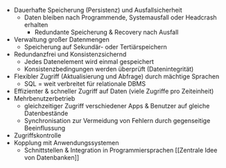 - Dauerhafte Speicherung (Persistenz) und Ausfallsicherheit
	- Daten bleiben nach Programmende, Systemausfall oder Headcrash erhalten
		- Redundante Speicherung & Recovery nach Ausfall
- Verwaltung großer Datenmengen
	- Speicherung auf Sekundär- oder Tertiärspeichern
- Redundanzfrei und Konsistenzsichernd
	- Jedes Datenelement wird einmal gespeichert
	- Konsistenzbedingungen werden überprüft (Datenintegrität)
- Flexibler Zugriff (Aktualisierung und Abfrage) durch mächtige Sprachen
	- SQL = weit verbreitet für relationale DBMS
- Effizienter & schneller Zugriff auf Daten (viele Zugriffe pro Zeiteinheit)
- Mehrbenutzerbetrieb
	- gleichzeitiger Zugriff verschiedener Apps & Benutzer auf gleiche Datenbestände
	- Synchronisation zur Vermeidung von Fehlern durch gegenseitige Beeinflussung
- Zugriffskontrolle
- Kopplung mit Anwendungssystemen
	- Schnittstellen & Integration in Programmiersprachen
[[Zentrale Idee von Datenbanken]]
